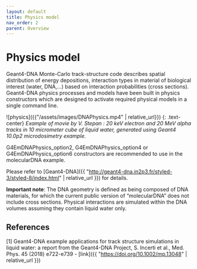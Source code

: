 ```yaml
---
layout: default
title: Physics model
nav_order: 2
parent: Overview
---
```


# Physics model

Geant4-DNA Monte-Carlo track-structure code describes spatial distribution of energy depositions, interaction types in material of biological interest (water, DNA,...) based on interaction probabilities (cross sections). Geant4-DNA physics processes and models have been built in physics constructors which are designed to activate required physical models in a single command line. 

![physics]({{"/assets/images/DNAPhysics.mp4" | relative_url}})
{: .text-center}
*Example of movie by V. Stepan : 20 keV electron and 20 MeV alpha tracks in 10 micrometer cube of liquid water, generated using Geant4 10.0p2 microdosimetry example.*

G4EmDNAPhysics_option2, G4EmDNAPhysics_option4 or G4EmDNAPhysics_option6 constructors are recommended to use in the molecularDNA example. 

Please refer to [Geant4-DNA]({{ "http://geant4-dna.in2p3.fr/styled-3/styled-8/index.html" | relative_url }}) for details.

**Important note**: The DNA geometry is defined as being composed of DNA materials, for which the current public version of “molecularDNA” does not include cross sections. 
Physical interactions are simulated within the DNA volumes assuming they contain liquid water only. 

## References

[1] Geant4-DNA example applications for track structure simulations in liquid water: a report from the Geant4-DNA Project, S. Incerti et al., Med. Phys. 45 (2018) e722-e739 - [link]({{ "https://doi.org/10.1002/mp.13048" | relative_url }})


